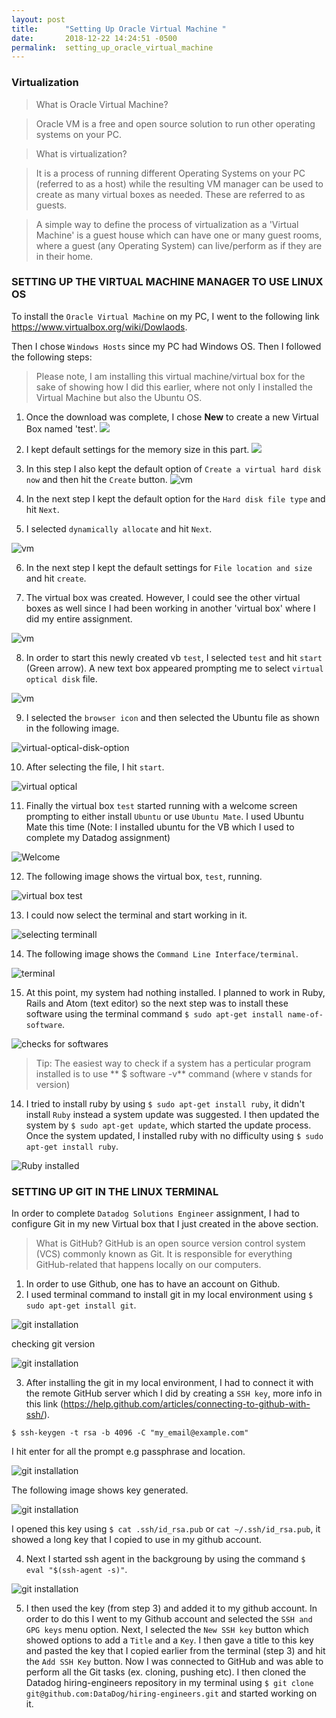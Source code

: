 ```yaml
---
layout: post
title:      "Setting Up Oracle Virtual Machine "
date:       2018-12-22 14:24:51 -0500
permalink:  setting_up_oracle_virtual_machine
---
```


###                Virtualization

>What is Oracle Virtual Machine?

>Oracle VM is a free and open source solution to run other operating systems on your PC.

>What is virtualization?

>It is a process of running different Operating Systems on your PC (referred to as a host) while the resulting VM manager can be used to create as many virtual boxes as needed. These are referred to as guests.

>A simple way to define the process of virtualization as a 'Virtual Machine' is a guest house which can have one or many guest rooms,
 where a guest (any Operating System) can live/perform as if they are in their home.

###                                   SETTING UP THE VIRTUAL MACHINE MANAGER TO USE LINUX OS

To install the `Oracle Virtual Machine` on my PC, I went to the following link
https://www.virtualbox.org/wiki/Dowlaods.

Then I chose `Windows Hosts` since my PC had Windows OS. Then I followed the following steps:

>Please note, I am installing this virtual machine/virtual box for the sake of showing how I did this earlier, where not only I installed the Virtual Machine but also the Ubuntu OS.  

1. Once the download was complete, I chose **New** to create a new Virtual Box named 'test'.
![](https://imgur.com/a/nLVEsh2)

2. I kept default settings for the memory size in this part.
![](https://imgur.com/a/E9rLGxw)

3. In this step I also kept the default option of `Create a virtual hard disk now` and then hit the `Create` button.
![vm](images/oracle-vm/vm-hard.png)

4. In the next step I kept the default option for the `Hard disk file type` and hit `Next`.

5. I selected `dynamically allocate` and hit `Next`.

![vm](images/oracle-vm/dynamic-storage.png)

6. In the next step I kept the default settings for `File location and size` and hit `create`.

7. The virtual box was created. However, I could see the other virtual boxes as well since I had been working in another 'virtual box'  where I did my entire assignment.

![vm](images/oracle-vm/vb-created.png)

8. In order to start this newly created vb `test`, I selected `test` and hit `start` (Green arrow). A new text box appeared prompting me to select `virtual optical disk` file.

![vm](images/oracle-vm/vb-select-location.png)

9. I selected the `browser icon` and then selected the Ubuntu file as shown in the following image.

 ![virtual-optical-disk-option](images/oracle-vm/virtual-optical-disk-option.png)

10. After selecting the file, I hit `start`.

 ![virtual optical ](images/oracle-vm/vo-disk-start.png)

11. Finally the virtual box `test` started running  with a welcome screen prompting to either install `Ubuntu` or use `Ubuntu Mate`. 
I used Ubuntu Mate this time (Note: I installed ubuntu for the VB which I used to complete my Datadog assignment)

 ![Welcome ](images/oracle-vm/welcome.png)

12. The following image shows the virtual box, `test`, running.

![virtual box test ](images/oracle-vm/vb-test-running.png)

13. I could now select the terminal and start working in it.

![selecting terminall ](images/oracle-vm/selecting-terminal.png)

14. The following image shows the `Command Line Interface/terminal`.

![terminal ](images/oracle-vm/vb-terminal.png)

15. At this point, my system had nothing installed. I planned to work in Ruby, Rails and Atom (text editor) so the next step was to install these software using the terminal command `$ sudo apt-get install name-of-software`.

![checks for softwares](images/oracle-vm/checks-for-softwares.png)

>Tip: The easiest way to check if a system has a perticular program installed is to use ** $ software -v** command (where v stands for version)

14. I tried to install ruby by using `$ sudo apt-get install ruby`, it didn't install `Ruby` instead a system update was suggested. I then updated the system by `$ sudo apt-get update`, which started the update process.
Once the system updated, I installed ruby with no difficulty using `$ sudo apt-get install ruby`.

![Ruby installed ](images/oracle-vm/ruby-installed.png)

###                            SETTING UP GIT IN THE LINUX TERMINAL

In order to complete `Datadog Solutions Engineer` assignment, I had to configure Git in my new Virtual box
that I just created in the above section.

>What is GitHub?
>GitHub is an open source version control system (VCS) commonly known as Git. It is responsible for everything
GitHub-related that happens locally on our computers.

1. In order to use Github, one has to have an account on Github.
2. I used terminal command to install git in my local environment using `$ sudo apt-get install git`.

 ![git installation](images/oracle-vm/git-install.png)

 checking git version

 ![git installation](images/oracle-vm/git-version.png)

3. After installing the git in my local environment, I had to connect it with the remote GitHub server which I did by creating a `SSH key`, more info in
this link (https://help.github.com/articles/connecting-to-github-with-ssh/).

 `$ ssh-keygen -t rsa -b 4096 -C "my_email@example.com"`

 I hit enter for all the prompt e.g passphrase and location.

  ![git installation](images/oracle-vm/creating-ssh-key.png)

  The following image shows key generated.

   ![git installation](images/oracle-vm/key-generated.png)

I opened this key using `$ cat .ssh/id_rsa.pub` or `cat ~/.ssh/id_rsa.pub`, it showed a long key that I copied to use in my github account.

4. Next I started ssh agent in the backgroung by using the command `$ eval "$(ssh-agent -s)"`.

 ![git installation](images/oracle-vm/ssh-agent.png)

 5. I then used the key (from step 3) and added it to my github account. In order to do this I went to my Github account and selected the `SSH and GPG keys` menu option. Next, I selected the `New SSH key` button which showed options to add a `Title` and a `Key`. I then gave a title to this key and pasted the key that I copied earlier from the terminal (step 3) and hit the `Add SSH Key` button. Now I was connected to GitHub and was able to perform all the Git tasks (ex. cloning, pushing etc).
 I then cloned the Datadog hiring-engineers repository in my terminal using `$ git clone git@github.com:DataDog/hiring-engineers.git` and started working on it.

